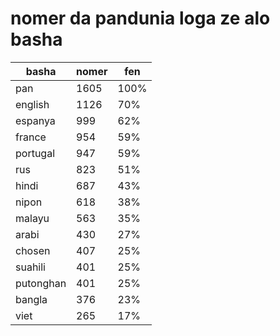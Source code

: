 # nomer da pandunia loga ze alo basha

| basha | nomer | fen |
|-------|-------|-----|
| pan | 1605 | 100% |
| english | 1126 | 70% |
| espanya | 999 | 62% |
| france | 954 | 59% |
| portugal | 947 | 59% |
| rus | 823 | 51% |
| hindi | 687 | 43% |
| nipon | 618 | 38% |
| malayu | 563 | 35% |
| arabi | 430 | 27% |
| chosen | 407 | 25% |
| suahili | 401 | 25% |
| putonghan | 401 | 25% |
| bangla | 376 | 23% |
| viet | 265 | 17% |
